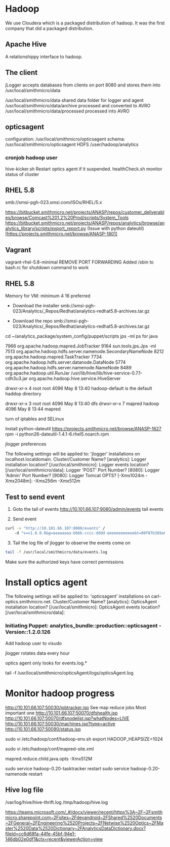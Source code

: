 # Hadoop

We use Cloudera which is a packaged distribution of hadoop. It was the first company that did a
packaged distribution.

## Apache Hive

A relationshippy interface to hadoop.

## The client
jLogger accepts databases from clients on port 8080 and stores them into /usr/local/smithmicro/data

/usr/local/smithmicro/data shared      data folder for logger and agent
/usr/local/smithmicro/data/archive     processed and converted to AVRO
/usr/local/smithmicro/data/processed  processed into AVRO

## opticsagent

configuration: /usr/local/smithmicro/opticsagent
schema: /usr/local/smithmicro/opticsagent
HDFS /user/hadoop/analytics


### cronjob hadoop user
hive-kicker.sh Restart optics agent if it suspended.
healthCheck.sh monitor status of cluster

## RHEL 5.8
smb://smsi-pgh-023.smsi.com/ISOs/RHEL/5.x

https://bitbucket.smithmicro.net/projects/ANASP/repos/customer_deliverables/browse/Comcast%201.2%20Prod/scripts/System_Tools
https://bitbucket.smithmicro.net/projects/ANASP/repos/analytics/browse/analytics_library/scripts/export_report.py
(Issue with python dateutil)[https://projects.smithmicro.net/browse/ANASP-1801]


## Vagrant

vagrant-rhel-5.8-minimal
REMOVE PORT FORWARDING
Added /sbin to bash.rc for shutdown command to work

## RHEL 5.8

Memory for VM: minimum 4 16 preferred


* Download the installer
smb://smsi-pgh-023/Analytics/_Repos/Redhat/analytics-redhat5.8-archives.tar.gz

* Download the repo
smb://smsi-pgh-023/Analytics/_Repos/Redhat/analytics-redhat5.8-archives.tar.gz

cd ~/analytics_package/system_config/puppet/scripts
jps -ml ps for java

7966 org.apache.hadoop.mapred.JobTracker
9164 sun.tools.jps.Jps -ml
7513 org.apache.hadoop.hdfs.server.namenode.SecondaryNameNode
8212 org.apache.hadoop.mapred.TaskTracker
7734 org.apache.hadoop.hdfs.server.datanode.DataNode
5774 org.apache.hadoop.hdfs.server.namenode.NameNode
8489 org.apache.hadoop.util.RunJar /usr/lib/hive/lib/hive-service-0.7.1-cdh3u3.jar org.apache.hadoop.hive.service.HiveServer


drwxr-xr-x   4 root root  4096 May  8 13:40 hadoop-default is the default haddop directory

drwxr-xr-x 3 root   root   4096 May  8 13:40 dfs
drwxr-xr-x 7 mapred hadoop 4096 May  8 13:44 mapred

turn of iptables and SELinux

Install python-dateutil https://projects.smithmicro.net/browse/ANASP-1627
rpm -i python26-dateutil-1.4.1-6.rhel5.noarch.rpm

jlogger preferences

The following settings will be applied to: 'jlogger' installations on localhost.localdomain.
Cluster/Customer Name? [analytics]:
Logger installation location? [/usr/local/smithmicro]:
Logger events location? [/usr/local/smithmicro/data]:
Logger 'POST' Port Number? [8080]:
Logger 'Admin' Port Number? [9080]:
Logger Tomcat OPTS? [-Xms1024m -Xmx2048m]: -Xms256m -Xmx512m


## Test to send event

1. Goto the tail of events
http://10.101.66.107:9080/admin/events tail events

2. Send event

```bash
curl -v "http://10.101.66.107:8080/events" /
    -d "v=v1.0.0.0&g=aaaaaaaa-bbbb-cccc-dddd-eeeeeeeeeeee&t=80f07b369a682aa32c5ed428b227b2503ffc5b08a822823e00959b9b3c1ea2310e1c42acfc6e9019856764de854fd4b7ab602d0d8582f699" -d 'data=[ 1, "2010-04-16 16:29:26", "DEV-SAMPLE", "1.2.3.4", "111-222-333-444-555", "FavoriteFood", { "Drink": "Tobasco", "Spicy": true } ]' 
```

3. Tail the log file of jlogger to observe the events come on

``` bash
tail -f /usr/local/smithmicro/data/events.log
```

Make sure the authorized keys have correct permissions

# Install optics agent

The following settings will be applied to: 'opticsagent' installations on carl-optics.smithmicro.net.
Cluster/Customer Name? [analytics]:
OpticsAgent installation location? [/usr/local/smithmicro]:
OpticsAgent events location? [/usr/local/smithmicro/data]:
### Initiating Puppet: analytics_bundle::production::opticsagent - Version::1.2.0.126


Add hadoop user to visudo

jlogger rotates data every hour

optics agent only looks for events.log.*

tail -f /usr/local/smithmicro/opticsAgent/logs/opticsAgent.log

# Monitor hadoop progress

http://10.101.66.107:50030/jobtracker.jsp See map reduce jobs Most important one
http://10.101.66.107:50070/dfshealth.jsp
http://10.101.66.107:50070/dfsnodelist.jsp?whatNodes=LIVE
http://10.101.66.107:50030/machines.jsp?type=active
http://10.101.66.107:50090/status.jsp


sudo vi /etc/hadoop/conf/hadoop-env.sh
export HADOOP_HEAPSIZE=1024

sudo vi /etc/hadoop/conf/mapred-site.xml

<!-- See: https://issues.apache.org/jira/browse/MAPREDUCE-478 -->
<property>
  <name>mapred.reduce.child.java.opts</name>
  <value>-Xmx512M</value>
</property>


sudo service hadoop-0.20-tasktracker restart
sudo service hadoop-0.20-namenode restart

## Hive log file

/var/log/hive/hive-thrift.log
/tmp/hadoop/hive.log

https://teams.microsoft.com/_#/docx/viewer/recent/https%3A~2F~2Fsmithmicro.sharepoint.com~2Fsites~2Fdevandroid~2FShared%2520Documents~2FGeneral~2FEngineering%2520Projects~2FNetwise%2520Optics~2FMaster%2520Data%2520Dictionary~2FAnalyticsDataDictionary.docx?fileId=cc6d68fa-44fe-45bf-94e1-146db02e0df1&ctx=recent&viewerAction=view





